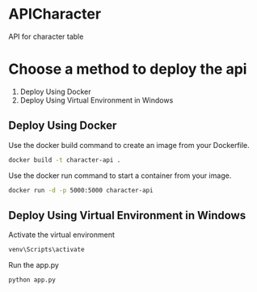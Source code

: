 # APICharacter
API for character table

#  Choose  a method to deploy the api

1. Deploy Using Docker
2. Deploy Using Virtual Environment in Windows

## Deploy Using Docker

Use the docker build command to create an image from your Dockerfile.

```sh
docker build -t character-api .
```

Use the docker run command to start a container from your image.

```sh
docker run -d -p 5000:5000 character-api
```

## Deploy Using Virtual Environment in Windows

Activate the virtual environment

```sh
venv\Scripts\activate
```

Run the app.py

```py
python app.py
```
